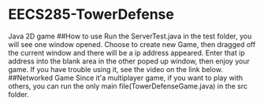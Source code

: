 EECS285-TowerDefense
====================

Java 2D game 
##How to use
Run the ServerTest.java in the test folder, you will see one window opened.
Choose to create new Game, then dragged off the current window and there will be a ip address appeared.
Enter that ip address into the blank area in the other poped up window, then enjoy your game.
If you have trouble using it, see the video on the link below.
##Networked Game
Since it'a multiplayer game, if you want to play with others, you can run the only main file(TowerDefenseGame.java) in the src folder.


